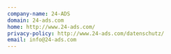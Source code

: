 ```yaml
---
company-name: 24-ADS
domain: 24-ads.com
home: http://www.24-ads.com/
privacy-policy: http://www.24-ads.com/datenschutz/
email: info@24-ads.com
---
```




